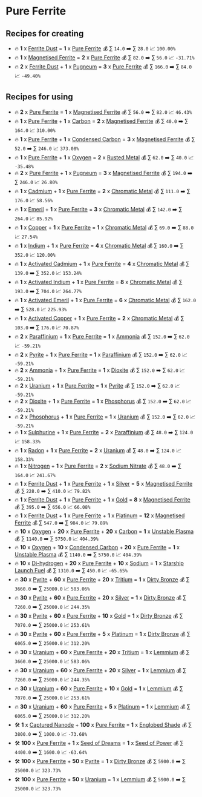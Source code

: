 # Pure Ferrite

## Recipes for creating

* 🔥 **1** x [Ferrite Dust](<Ferrite Dust.md>) = **1** x [Pure Ferrite](<Pure Ferrite.md>) 💰 ∑ `14.0` ➡️ ∑ `28.0` 📈 `100.00%`
* 🔥 **1** x [Magnetised Ferrite](<Magnetised Ferrite.md>) = **2** x [Pure Ferrite](<Pure Ferrite.md>) 💰 ∑ `82.0` ➡️ ∑ `56.0` 📈 `-31.71%`
* 🔥 **2** x [Ferrite Dust](<Ferrite Dust.md>) + **1** x [Pugneum](<Pugneum.md>) = **3** x [Pure Ferrite](<Pure Ferrite.md>) 💰 ∑ `166.0` ➡️ ∑ `84.0` 📈 `-49.40%`


## Recipes for using

* 🔥 **2** x [Pure Ferrite](<Pure Ferrite.md>) = **1** x [Magnetised Ferrite](<Magnetised Ferrite.md>) 💰 ∑ `56.0` ➡️ ∑ `82.0` 📈 `46.43%`
* 🔥 **1** x [Pure Ferrite](<Pure Ferrite.md>) + **1** x [Carbon](<Carbon.md>) = **2** x [Magnetised Ferrite](<Magnetised Ferrite.md>) 💰 ∑ `40.0` ➡️ ∑ `164.0` 📈 `310.00%`
* 🔥 **1** x [Pure Ferrite](<Pure Ferrite.md>) + **1** x [Condensed Carbon](<Condensed Carbon.md>) = **3** x [Magnetised Ferrite](<Magnetised Ferrite.md>) 💰 ∑ `52.0` ➡️ ∑ `246.0` 📈 `373.08%`
* 🔥 **1** x [Pure Ferrite](<Pure Ferrite.md>) + **1** x [Oxygen](<Oxygen.md>) = **2** x [Rusted Metal](<Rusted Metal.md>) 💰 ∑ `62.0` ➡️ ∑ `40.0` 📈 `-35.48%`
* 🔥 **2** x [Pure Ferrite](<Pure Ferrite.md>) + **1** x [Pugneum](<Pugneum.md>) = **3** x [Magnetised Ferrite](<Magnetised Ferrite.md>) 💰 ∑ `194.0` ➡️ ∑ `246.0` 📈 `26.80%`
* 🔥 **1** x [Cadmium](<Cadmium.md>) + **1** x [Pure Ferrite](<Pure Ferrite.md>) = **2** x [Chromatic Metal](<Chromatic Metal.md>) 💰 ∑ `111.0` ➡️ ∑ `176.0` 📈 `58.56%`
* 🔥 **1** x [Emeril](<Emeril.md>) + **1** x [Pure Ferrite](<Pure Ferrite.md>) = **3** x [Chromatic Metal](<Chromatic Metal.md>) 💰 ∑ `142.0` ➡️ ∑ `264.0` 📈 `85.92%`
* 🔥 **1** x [Copper](<Copper.md>) + **1** x [Pure Ferrite](<Pure Ferrite.md>) = **1** x [Chromatic Metal](<Chromatic Metal.md>) 💰 ∑ `69.0` ➡️ ∑ `88.0` 📈 `27.54%`
* 🔥 **1** x [Indium](<Indium.md>) + **1** x [Pure Ferrite](<Pure Ferrite.md>) = **4** x [Chromatic Metal](<Chromatic Metal.md>) 💰 ∑ `160.0` ➡️ ∑ `352.0` 📈 `120.00%`
* 🔥 **1** x [Activated Cadmium](<Activated Cadmium.md>) + **1** x [Pure Ferrite](<Pure Ferrite.md>) = **4** x [Chromatic Metal](<Chromatic Metal.md>) 💰 ∑ `139.0` ➡️ ∑ `352.0` 📈 `153.24%`
* 🔥 **1** x [Activated Indium](<Activated Indium.md>) + **1** x [Pure Ferrite](<Pure Ferrite.md>) = **8** x [Chromatic Metal](<Chromatic Metal.md>) 💰 ∑ `193.0` ➡️ ∑ `704.0` 📈 `264.77%`
* 🔥 **1** x [Activated Emeril](<Activated Emeril.md>) + **1** x [Pure Ferrite](<Pure Ferrite.md>) = **6** x [Chromatic Metal](<Chromatic Metal.md>) 💰 ∑ `162.0` ➡️ ∑ `528.0` 📈 `225.93%`
* 🔥 **1** x [Activated Copper](<Activated Copper.md>) + **1** x [Pure Ferrite](<Pure Ferrite.md>) = **2** x [Chromatic Metal](<Chromatic Metal.md>) 💰 ∑ `103.0` ➡️ ∑ `176.0` 📈 `70.87%`
* 🔥 **2** x [Paraffinium](<Paraffinium.md>) + **1** x [Pure Ferrite](<Pure Ferrite.md>) = **1** x [Ammonia](<Ammonia.md>) 💰 ∑ `152.0` ➡️ ∑ `62.0` 📈 `-59.21%`
* 🔥 **2** x [Pyrite](<Pyrite.md>) + **1** x [Pure Ferrite](<Pure Ferrite.md>) = **1** x [Paraffinium](<Paraffinium.md>) 💰 ∑ `152.0` ➡️ ∑ `62.0` 📈 `-59.21%`
* 🔥 **2** x [Ammonia](<Ammonia.md>) + **1** x [Pure Ferrite](<Pure Ferrite.md>) = **1** x [Dioxite](<Dioxite.md>) 💰 ∑ `152.0` ➡️ ∑ `62.0` 📈 `-59.21%`
* 🔥 **2** x [Uranium](<Uranium.md>) + **1** x [Pure Ferrite](<Pure Ferrite.md>) = **1** x [Pyrite](<Pyrite.md>) 💰 ∑ `152.0` ➡️ ∑ `62.0` 📈 `-59.21%`
* 🔥 **2** x [Dioxite](<Dioxite.md>) + **1** x [Pure Ferrite](<Pure Ferrite.md>) = **1** x [Phosphorus](<Phosphorus.md>) 💰 ∑ `152.0` ➡️ ∑ `62.0` 📈 `-59.21%`
* 🔥 **2** x [Phosphorus](<Phosphorus.md>) + **1** x [Pure Ferrite](<Pure Ferrite.md>) = **1** x [Uranium](<Uranium.md>) 💰 ∑ `152.0` ➡️ ∑ `62.0` 📈 `-59.21%`
* 🔥 **1** x [Sulphurine](<Sulphurine.md>) + **1** x [Pure Ferrite](<Pure Ferrite.md>) = **2** x [Paraffinium](<Paraffinium.md>) 💰 ∑ `48.0` ➡️ ∑ `124.0` 📈 `158.33%`
* 🔥 **1** x [Radon](<Radon.md>) + **1** x [Pure Ferrite](<Pure Ferrite.md>) = **2** x [Uranium](<Uranium.md>) 💰 ∑ `48.0` ➡️ ∑ `124.0` 📈 `158.33%`
* 🔥 **1** x [Nitrogen](<Nitrogen.md>) + **1** x [Pure Ferrite](<Pure Ferrite.md>) = **2** x [Sodium Nitrate](<Sodium Nitrate.md>) 💰 ∑ `48.0` ➡️ ∑ `164.0` 📈 `241.67%`
* 🔥 **1** x [Ferrite Dust](<Ferrite Dust.md>) + **1** x [Pure Ferrite](<Pure Ferrite.md>) + **1** x [Silver](<Silver.md>) = **5** x [Magnetised Ferrite](<Magnetised Ferrite.md>) 💰 ∑ `228.0` ➡️ ∑ `410.0` 📈 `79.82%`
* 🔥 **1** x [Ferrite Dust](<Ferrite Dust.md>) + **1** x [Pure Ferrite](<Pure Ferrite.md>) + **1** x [Gold](<Gold.md>) = **8** x [Magnetised Ferrite](<Magnetised Ferrite.md>) 💰 ∑ `395.0` ➡️ ∑ `656.0` 📈 `66.08%`
* 🔥 **1** x [Ferrite Dust](<Ferrite Dust.md>) + **1** x [Pure Ferrite](<Pure Ferrite.md>) + **1** x [Platinum](<Platinum.md>) = **12** x [Magnetised Ferrite](<Magnetised Ferrite.md>) 💰 ∑ `547.0` ➡️ ∑ `984.0` 📈 `79.89%`
* 🔥 **10** x [Oxygen](<Oxygen.md>) + **20** x [Pure Ferrite](<Pure Ferrite.md>) + **20** x [Carbon](<Carbon.md>) = **1** x [Unstable Plasma](<Unstable Plasma.md>) 💰 ∑ `1140.0` ➡️ ∑ `5750.0` 📈 `404.39%`
* 🔥 **10** x [Oxygen](<Oxygen.md>) + **10** x [Condensed Carbon](<Condensed Carbon.md>) + **20** x [Pure Ferrite](<Pure Ferrite.md>) = **1** x [Unstable Plasma](<Unstable Plasma.md>) 💰 ∑ `1140.0` ➡️ ∑ `5750.0` 📈 `404.39%`
* 🔥 **10** x [Di-hydrogen](<Di-hydrogen.md>) + **20** x [Pure Ferrite](<Pure Ferrite.md>) + **10** x [Sodium](<Sodium.md>) = **1** x [Starship Launch Fuel](<Starship Launch Fuel.md>) 💰 ∑ `1310.0` ➡️ ∑ `450.0` 📈 `-65.65%`
* 🔥 **30** x [Pyrite](<Pyrite.md>) + **60** x [Pure Ferrite](<Pure Ferrite.md>) + **20** x [Tritium](<Tritium.md>) = **1** x [Dirty Bronze](<Dirty Bronze.md>) 💰 ∑ `3660.0` ➡️ ∑ `25000.0` 📈 `583.06%`
* 🔥 **30** x [Pyrite](<Pyrite.md>) + **60** x [Pure Ferrite](<Pure Ferrite.md>) + **20** x [Silver](<Silver.md>) = **1** x [Dirty Bronze](<Dirty Bronze.md>) 💰 ∑ `7260.0` ➡️ ∑ `25000.0` 📈 `244.35%`
* 🔥 **30** x [Pyrite](<Pyrite.md>) + **60** x [Pure Ferrite](<Pure Ferrite.md>) + **10** x [Gold](<Gold.md>) = **1** x [Dirty Bronze](<Dirty Bronze.md>) 💰 ∑ `7070.0` ➡️ ∑ `25000.0` 📈 `253.61%`
* 🔥 **30** x [Pyrite](<Pyrite.md>) + **60** x [Pure Ferrite](<Pure Ferrite.md>) + **5** x [Platinum](<Platinum.md>) = **1** x [Dirty Bronze](<Dirty Bronze.md>) 💰 ∑ `6065.0` ➡️ ∑ `25000.0` 📈 `312.20%`
* 🔥 **30** x [Uranium](<Uranium.md>) + **60** x [Pure Ferrite](<Pure Ferrite.md>) + **20** x [Tritium](<Tritium.md>) = **1** x [Lemmium](<Lemmium.md>) 💰 ∑ `3660.0` ➡️ ∑ `25000.0` 📈 `583.06%`
* 🔥 **30** x [Uranium](<Uranium.md>) + **60** x [Pure Ferrite](<Pure Ferrite.md>) + **20** x [Silver](<Silver.md>) = **1** x [Lemmium](<Lemmium.md>) 💰 ∑ `7260.0` ➡️ ∑ `25000.0` 📈 `244.35%`
* 🔥 **30** x [Uranium](<Uranium.md>) + **60** x [Pure Ferrite](<Pure Ferrite.md>) + **10** x [Gold](<Gold.md>) = **1** x [Lemmium](<Lemmium.md>) 💰 ∑ `7070.0` ➡️ ∑ `25000.0` 📈 `253.61%`
* 🔥 **30** x [Uranium](<Uranium.md>) + **60** x [Pure Ferrite](<Pure Ferrite.md>) + **5** x [Platinum](<Platinum.md>) = **1** x [Lemmium](<Lemmium.md>) 💰 ∑ `6065.0` ➡️ ∑ `25000.0` 📈 `312.20%`
* 🛠️ **1** x [Captured Nanode](<Captured Nanode.md>) + **100** x [Pure Ferrite](<Pure Ferrite.md>) = **1** x [Englobed Shade](<Englobed Shade.md>) 💰 ∑ `3800.0` ➡️ ∑ `1000.0` 📈 `-73.68%`
* 🛠️ **100** x [Pure Ferrite](<Pure Ferrite.md>) + **1** x [Seed of Dreams](<Seed of Dreams.md>) = **1** x [Seed of Power](<Seed of Power.md>) 💰 ∑ `4400.0` ➡️ ∑ `1600.0` 📈 `-63.64%`
* 🛠️ **100** x [Pure Ferrite](<Pure Ferrite.md>) + **50** x [Pyrite](<Pyrite.md>) = **1** x [Dirty Bronze](<Dirty Bronze.md>) 💰 ∑ `5900.0` ➡️ ∑ `25000.0` 📈 `323.73%`
* 🛠️ **100** x [Pure Ferrite](<Pure Ferrite.md>) + **50** x [Uranium](<Uranium.md>) = **1** x [Lemmium](<Lemmium.md>) 💰 ∑ `5900.0` ➡️ ∑ `25000.0` 📈 `323.73%`
